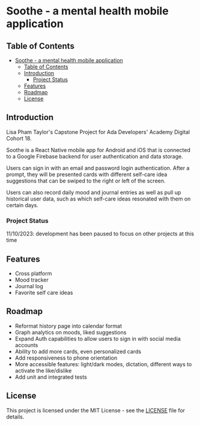 # Soothe - a mental health mobile application

## Table of Contents
<!--
- [Soothe - a mental health mobile application](#soothe---a-mental-health-mobile-application)
  - [Table of Contents](#table-of-contents)
  -->
- [Soothe - a mental health mobile application](#soothe---a-mental-health-mobile-application)
  - [Table of Contents](#table-of-contents)
  - [Introduction](#introduction)
    - [Project Status](#project-status)
  - [Features](#features)
  - [Roadmap](#roadmap)
  - [License](#license)


## Introduction

Lisa Pham Taylor's Capstone Project for Ada Developers' Academy Digital Cohort 18.

Soothe is a React Native mobile app for Android and iOS that is connected to a Google Firebase backend for user authentication and data storage. 

Users can sign in with an email and password login authentication. After a prompt, they will be presented cards with different self-care idea suggestions that can be swiped to the right or left of the screen.

Users can also record daily mood and journal entries as well as pull up historical user data, such as which self-care ideas resonated with them on certain days.

### Project Status
11/10/2023: development has been paused to focus on other projects at this time

## Features

- Cross platform
- Mood tracker
- Journal log
- Favorite self care ideas
<!--
## Screenshots
!(/assets/screenshots/Screenshot_1676516150.png)
!(/assets/screenshots/IMG_0309.png)
-->
## Roadmap

- Reformat history page into calendar format 
- Graph analytics on moods, liked suggestions
- Expand Auth capabilities to allow users to sign in with social media accounts
- Ability to add more cards, even personalized cards
- Add responsiveness to phone orientation
- More accessible features: light/dark modes, dictation, different ways to activate the like/dislike
- Add unit and integrated tests

## License

This project is licensed under the MIT License - see the [LICENSE](LICENSE) file for details.
